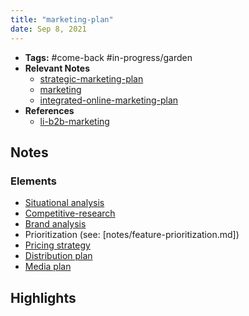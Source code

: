 ```yaml
---
title: "marketing-plan"
date: Sep 8, 2021
---
```


- **Tags:** #come-back #in-progress/garden 
- **Relevant Notes**
	- [strategic-marketing-plan](notes/strategic-marketing-plan.md)
	- [marketing](moc/marketing.md)
	- [integrated-online-marketing-plan](notes/integrated-online-marketing-plan.md)
- **References**
	- [li-b2b-marketing](notes/li-b2b-marketing.md)

## Notes
### Elements
- [Situational analysis](notes/situational-analysis.md)
- [Competitive-research](notes/competitive-research)
- [Brand analysis](notes/brand-analysis.md)
- Prioritization (see: [notes/feature-prioritization.md])
- [Pricing strategy](notes/pricing-strategy.md)
- [Distribution plan](notes/distribution-plan.md)
- [Media plan](notes/media-plan.md)

## Highlights